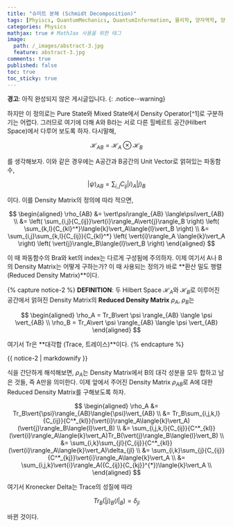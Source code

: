```yaml
---
title: "슈미트 분해 (Schmidt Decomposition)"
tags: [Phyiscs, QuantumMechanics, QuantumInformation, 물리학, 양자역학, 양자정보] # 태그 입력
categories: Physics
mathjax: true # MathJax 사용을 위한 태그
image:
  path: /_images/abstract-3.jpg
  feature: abstract-3.jpg
comments: true
published: false
toc: true
toc_sticky: true
---
```

**경고**: 아직 완성되지 않은 게시글입니다.
{: .notice--warning}

하지만 이 정의로는 Pure State와 Mixed State에서 Density Operator[^1]로 구분하기는 어렵다. 그러므로 여기에 더해 A와 B라는 서로 다른 힐베르트 공간(Hilbert Space)에서 다루어 보도록 하자. 다시말해,

$$
\mathcal{H}_{AB} = \mathcal{H}_A\otimes\mathcal{H}_B
$$

를 생각해보자. 이와 같은 경우에는 A공간과 B공간의 Unit Vector로 얽혀있는 파동함수,

$$
\vert\psi\rangle_{AB} = \sum_{i,j}{C_{ij}}\vert{i}\rangle_A\vert{j}\rangle_B
$$

이다. 이를 Density Matrix의 정의에 따라 적으면,

$$
\begin{aligned}
\rho_{AB} &= \vert\psi\rangle_{AB} \langle\psi\vert_{AB} \\
&= \left( \sum_{i,j}{C_{ij}}\vert{i}\rangle_A\vert{j}\rangle_B \right) \left( \sum_{k,l}{C_{kl}^*}\langle{k}\vert_A\langle{l}\vert_B \right) \\
&= \sum_{i,j}\sum_{k,l}{C_{ij}}{C_{kl}^*} \left( \vert{i}\rangle_A \langle{k}\vert_A \right) \left( \vert{j}\rangle_B\langle{l}\vert_B \right)
\end{aligned}
$$

이 때 파동함수의 Bra와 ket의 index는 다르게 구성됨에 주의하자. 이제 여기서 A나 B의 Density Matrix는 어떻게 구하는가? 이 때 사용되는
정의가 바로 **환산 밀도 행렬 (Reduced Density Matrix)**이다.

{% capture notice-2 %}
**DEFINITION**: 두 Hilbert Space $\mathcal{H}_A$와 $\mathcal{H}_B$로 이루어진 공간에서 얽혀진 Density Matrix의 
**Reduced Density Matrix** $\rho_A$, $\rho_B$는 

$$
\begin{aligned}
\rho_A = Tr_B\vert \psi \rangle_{AB} \langle \psi \vert_{AB} \\
\rho_B = Tr_A\vert \psi \rangle_{AB} \langle \psi \vert_{AB}
\end{aligned}
$$

여기서 Tr은 **대각합 (Trace, 트레이스)**이다.
{% endcapture %}
<div class="notice--info">{{ notice-2 | markdownify }}</div>

식을 간단하게 해석해보면, $\rho_A$는 Density Matrix에서 B의 대각 성분을 모두 합하고 남은 것들, 즉 A만을 의미한다. 이제 앞에서 주어진 Density Matrix $\rho_{AB}$로 A에 대한 Reduced Density Matrix를 구해보도록 하자.

$$
\begin{aligned}
\rho_A &= Tr_B\vert{\psi}\rangle_{AB}\langle{\psi}\vert_{AB} \\
&= Tr_B\sum_{i,j,k,l}{C_{ij}}{C^*_{kl}}(\vert{i}\rangle_A\langle{k}\vert_A)(\vert{j}\rangle_B\langle{l}\vert_B) \\
&= \sum_{i,j,k,l}{C_{ij}}{C^*_{kl}}(\vert{i}\rangle_A\langle{k}\vert_A)Tr_B(\vert{j}\rangle_B\langle{l}\vert_B) \\
&= \sum_{i,k}\sum_{jl}{C_{ij}}{C^*_{kl}}(\vert{i}\rangle_A\langle{k}\vert_A)\delta_{jl} \\
&= \sum_{i,k}\sum_{j}{C_{ij}}{C^*_{kj}}\vert{i}\rangle_A\langle{k}\vert_A \\
&= \sum_{i,j,k}\vert{i}\rangle_A({C_{ij}}{C_{kj}}^{*})\langle{k}\vert_A \\
\end{aligned}
$$

여기서 Kronecker Delta는 Trace의 성질에 따라

$$
Tr_B(\vert{j}\rangle_B\langle{l}\vert_B) = \delta_{jl}
$$

바뀐 것이다.